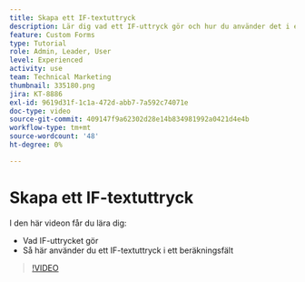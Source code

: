 ```yaml
---
title: Skapa ett IF-textuttryck
description: Lär dig vad ett IF-uttryck gör och hur du använder det i ett beräkningsfält i [!DNL Workfront].
feature: Custom Forms
type: Tutorial
role: Admin, Leader, User
level: Experienced
activity: use
team: Technical Marketing
thumbnail: 335180.png
jira: KT-8886
exl-id: 9619d31f-1c1a-472d-abb7-7a592c74071e
doc-type: video
source-git-commit: 409147f9a62302d28e14b834981992a0421d4e4b
workflow-type: tm+mt
source-wordcount: '48'
ht-degree: 0%

---
```


# Skapa ett IF-textuttryck

I den här videon får du lära dig:

* Vad IF-uttrycket gör
* Så här använder du ett IF-textuttryck i ett beräkningsfält

>[!VIDEO](https://video.tv.adobe.com/v/335180/?quality=12&learn=on)

